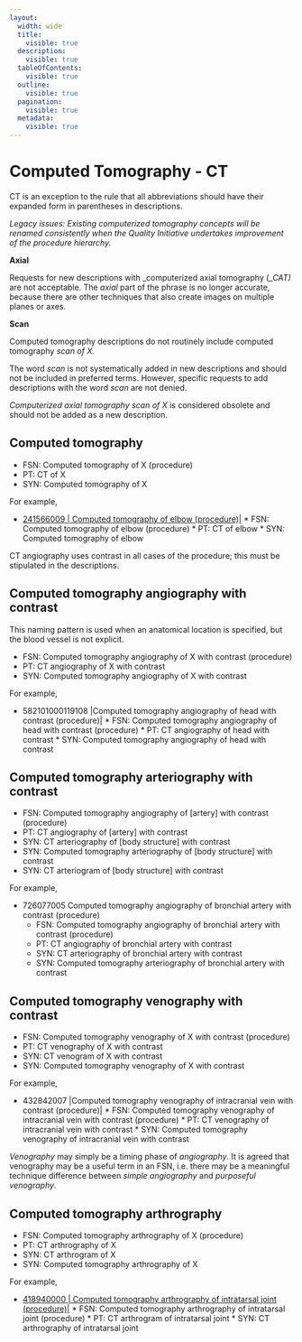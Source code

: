 ```yaml
---
layout:
  width: wide
  title:
    visible: true
  description:
    visible: true
  tableOfContents:
    visible: true
  outline:
    visible: true
  pagination:
    visible: true
  metadata:
    visible: true
---
```


# Computed Tomography - CT

CT is an exception to the rule that all abbreviations should have their expanded form in parentheses in descriptions.

  

_Legacy issues: Existing computerized tomography concepts will be renamed consistently when the Quality Initiative undertakes improvement of the procedure hierarchy._

**Axial**

Requests for new descriptions with _computerized axial tomography (__CAT)_ are not acceptable. The  _axial_ part of the phrase is no longer accurate, because there are other techniques that also create images on multiple planes or axes. 

**Scan**

Computed tomography descriptions do not routinely include computed tomography _scan of X._

The word  _scan_ is not systematically added in new descriptions and should not be included in preferred terms. However, specific requests to add descriptions with the word  _scan_ are not denied. 

 _Computerized axial tomography scan_ _of X_ is considered obsolete and should not be added as a new description. 

## Computed tomography

  * FSN: Computed tomography of X (procedure)
  * PT: CT of X
  * SYN: Computed tomography of X

For example,

* [ 241566009 | Computed tomography of elbow (procedure)|](http://snomed.info/id/241566009 "241566009 | Computed tomography of elbow \(procedure\) |")
      * FSN:  Computed tomography of elbow (procedure)
      * PT: CT of elbow
      * SYN: Computed tomography of elbow

CT angiography uses contrast in all cases of the procedure; this must be stipulated in the descriptions.

## Computed tomography angiography with contrast

This naming pattern is used when an anatomical location is specified, but the blood vessel is not explicit. 

  * FSN: Computed tomography angiography of X with contrast (procedure)
  * PT: CT angiography of X with contrast
  * SYN: Computed tomography angiography of X with contrast

For example,

* 582101000119108 |Computed tomography angiography of head with contrast (procedure)|
      * FSN: Computed tomography angiography of head with contrast (procedure)
      * PT: CT angiography of head with contrast 
      * SYN: Computed tomography angiography of head with contrast 

## Computed tomography arteriography with contrast

  * FSN: Computed tomography angiography of [artery] with contrast (procedure)
  * PT: CT angiography of [artery] with contrast
  * SYN: CT arteriography of [body structure] with contrast
  * SYN: Computed tomography arteriography of [body structure] with contrast
  * SYN: CT arteriogram of [body structure] with contrast

For example,

  * 726077005 Computed tomography angiography of bronchial artery with contrast (procedure)
    * FSN: Computed tomography angiography of bronchial artery with contrast (procedure)
    * PT: CT angiography of bronchial artery with contrast
    * SYN: CT arteriography of bronchial artery with contrast
    * SYN: Computed tomography arteriography of bronchial artery with contrast

## Computed tomography venography with contrast 

  * FSN: Computed tomography venography of X with contrast (procedure)
  * PT: CT venography of X with contrast 
  * SYN: CT venogram of X with contrast 
  * SYN: Computed tomography venography of X with contrast 

For example,

* 432842007 |Computed tomography venography of intracranial vein with contrast (procedure)|
      * FSN: Computed tomography venography of intracranial vein with contrast (procedure)
      * PT: CT venography of intracranial vein with contrast
      * SYN: Computed tomography venography of intracranial vein with contrast

 _Venography_ may simply be a timing phase of _angiography_. It is agreed that venography may be a useful term in an FSN, i.e. there may be a meaningful technique difference between _simple angiography_ and _purposeful venography_.

## Computed tomography arthrography 

  * FSN: Computed tomography arthrography of X (procedure)
  * PT: CT arthrography of X
  * SYN: CT arthrogram of X
  * SYN: Computed tomography arthrography of X

For example,

* [ 418940000 | Computed tomography arthrography of intratarsal joint (procedure)|](http://snomed.info/id/418940000 "418940000 | Computed tomography arthrography of intratarsal joint \(procedure\) |")
      * FSN: Computed tomography arthrography of intratarsal joint (procedure)
      * PT: CT arthrogram of intratarsal joint 
      * SYN: CT arthrography of intratarsal joint

